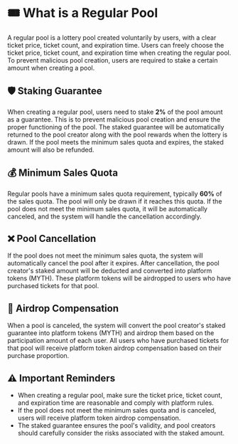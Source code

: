 # 🎟️ What is a Regular Pool

A regular pool is a lottery pool created voluntarily by users, with a clear ticket price, ticket count, and expiration time. Users can freely choose the ticket price, ticket count, and expiration time when creating the regular pool. To prevent malicious pool creation, users are required to stake a certain amount when creating a pool.

## 🛡️ Staking Guarantee

When creating a regular pool, users need to stake **2%** of the pool amount as a guarantee. This is to prevent malicious pool creation and ensure the proper functioning of the pool. The staked guarantee will be automatically returned to the pool creator along with the pool rewards when the lottery is drawn. If the pool meets the minimum sales quota and expires, the staked amount will also be refunded.

## 💰 Minimum Sales Quota

Regular pools have a minimum sales quota requirement, typically **60%** of the sales quota. The pool will only be drawn if it reaches this quota. If the pool does not meet the minimum sales quota, it will be automatically canceled, and the system will handle the cancellation accordingly.

## ❌ Pool Cancellation

If the pool does not meet the minimum sales quota, the system will automatically cancel the pool after it expires. After cancellation, the pool creator's staked amount will be deducted and converted into platform tokens (MYTH). These platform tokens will be airdropped to users who have purchased tickets for that pool.

## 🎁 Airdrop Compensation

When a pool is canceled, the system will convert the pool creator's staked guarantee into platform tokens (MYTH) and airdrop them based on the participation amount of each user. All users who have purchased tickets for that pool will receive platform token airdrop compensation based on their purchase proportion.

## ⚠️ Important Reminders

- When creating a regular pool, make sure the ticket price, ticket count, and expiration time are reasonable and comply with platform rules.
- If the pool does not meet the minimum sales quota and is canceled, users will receive platform token airdrop compensation.
- The staked guarantee ensures the pool's validity, and pool creators should carefully consider the risks associated with the staked amount.

